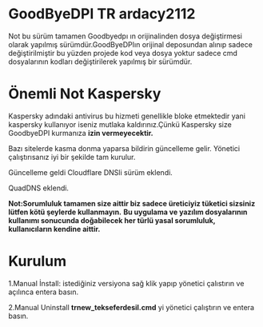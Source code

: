 # GoodByeDPI TR ardacy2112
Not bu sürüm tamamen Goodbyedpı ın orijinalinden dosya değiştirmesi olarak yapılmış sürümdür.GoodByeDPIın orijinal deposundan alınıp sadece değiştirilmiştir bu yüzden projede kod veya dosya yoktur sadece cmd dosyalarının kodları değiştirilerek yapılmış bir sürümdür.










# Önemli Not Kaspersky


Kaspersky adındaki antivirus bu hizmeti genellikle bloke etmektedir yani kaspersky kullanıyor iseniz mutlaka kaldırınız.Çünkü Kaspersky size GoodbyeDPI kurmanıza **izin vermeyecektir.**






Bazı sitelerde kasma donma yaparsa bildirin güncelleme gelir.
Yönetici çalıştırısanız iyi bir şekilde tam kurulur.

Güncelleme geldi Cloudflare DNSli sürüm eklendi.

QuadDNS eklendi.

**Not:Sorumluluk tamamen size aittir biz sadece üreticiyiz tüketici sizsiniz lütfen kötü şeylerde kullanmayın.**
**Bu uygulama ve yazılım dosyalarının kullanımı sonucunda doğabilecek her türlü yasal sorumluluk, kullanıcıların kendine aittir.**


# Kurulum

1.Manual İnstall:
istediğiniz versiyona sağ klik yapıp yönetici çalıstırın ve açılınca entera basın.


2.Manual Uninstall
**trnew_tekseferdesil.cmd** yi yönetici çalıştırın ve entera basın.
